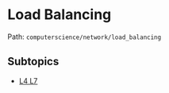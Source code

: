 # Load Balancing

Path: `computerscience/network/load_balancing`

## Subtopics
- [L4 L7](./l4_l7/README.md)
